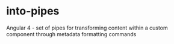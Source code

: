 # into-pipes
Angular 4 - set of pipes for transforming content within a custom component through metadata formatting commands
